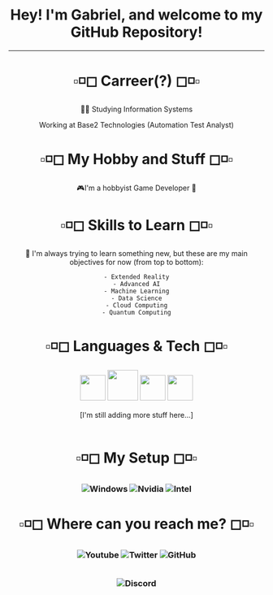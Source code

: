 <h1 align="center"> Hey! I'm Gabriel, and welcome to my GitHub Repository!</h1>

---------------------------------------
  <h1 align="center"> ▫◽◻ Carreer(?) ◻◽▫ </h1>
  <div align="center">
  👨‍💻 Studying Information Systems
  
  Working at Base2 Technologies (Automation Test Analyst)
  </div>
  <h1 align="center"> ▫◽◻ My Hobby and Stuff ◻◽▫ </h1>
  <div align="center">🎮I'm a hobbyist Game Developer 🔧  </div>
  <h1 align="center"> ▫◽◻ Skills to Learn ◻◽▫ </h1>
  <div align="center">🌱 I'm always trying to learn something new, but these are my main objectives for now (from top to bottom):
 
    - Extended Reality
    - Advanced AI
    - Machine Learning
    - Data Science
    - Cloud Computing
    - Quantum Computing
    
  
  </div> 
  <h1 align="center"> ▫◽◻ Languages & Tech ◻◽▫ </h1>
 <div align = "center"><img src="https://media1.giphy.com/media/KAq5w47R9rmTuvWOWa/giphy.gif?cid=ecf05e4790d6b584740a6cef0fc2c73d5a5dd5c00af7e5a4&rid=giphy.gif" width=50> <img src="https://docs.microsoft.com/pt-br/windows/images/csharp-logo.png" width=60> <img src="https://user-images.githubusercontent.com/1560278/27637937-cb4b9b24-5c11-11e7-949b-15c1e4cdb53c.gif" width=50> <img src="https://cdn.worldvectorlogo.com/logos/java.svg" width=50> <br><br>
  [I'm still adding more stuff here...]
 
 </div><br>   
 
  <h1 align="center">  ▫◽◻ My Setup ◻◽▫ </h1>
 
   <h3 align="center">
  
   ![Windows](https://img.shields.io/badge/Windows-10-blue)
   ![Nvidia](https://img.shields.io/badge/Nvidia-RTX%202080TI-green)
   ![Intel](https://img.shields.io/badge/Intel-I9--9900K-blue)
  
   </h3>

  <h1 align="center">  ▫◽◻ Where can you reach me? ◻◽▫ </h1>
  
  <h3 align="center">
  
  ![Youtube](https://img.shields.io/youtube/channel/subscribers/UCFvM1OZpEGO3dDkzcUwmNZQ?label=Youtube&style=social)
  ![Twitter](https://img.shields.io/twitter/follow/G4be_XYZ?label=Twitter&style=social)
  ![GitHub](https://img.shields.io/github/followers/G4beXYZ?label=GitHub&style=social) <br><br>
  
  ![Discord](https://img.shields.io/badge/Discord-G4be%239614-lightgrey)
  
  </h3>
 


<!---
  print("Hello, Comment!")
--->
